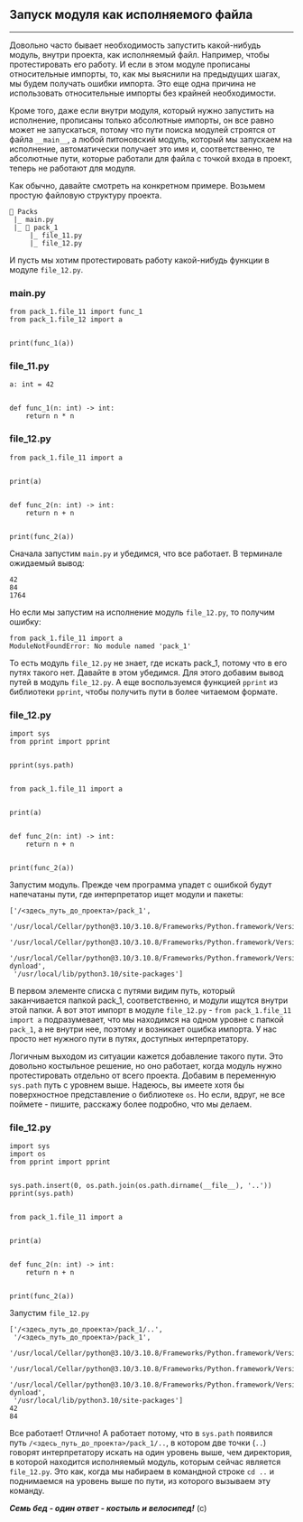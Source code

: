 ## Запуск модуля как исполняемого файла
------------------------------------

Довольно часто бывает необходимость запустить какой-нибудь модуль, внутри проекта, как исполняемый файл. Например, чтобы протестировать его работу. И если в этом модуле прописаны относительные импорты, то, как мы выяснили на предыдущих шагах, мы будем получать ошибки импорта. Это еще одна причина не использовать относительные импорты без крайней необходимости.

Кроме того, даже если внутри модуля, который нужно запустить на исполнение, прописаны только абсолютные импорты, он все равно может не запускаться, потому что пути поиска модулей строятся от файла `__main__`, а любой питоновский модуль, который мы запускаем на исполнение, автоматически получает это имя и, соответственно, те абсолютные пути, которые работали для файла с точкой входа в проект, теперь не работают для модуля.

Как обычно, давайте смотреть на конкретном примере. Возьмем простую файловую структуру проекта.

    📁 Packs
     |_ main.py
     |_ 📁 pack_1
         |_ file_11.py
         |_ file_12.py

И пусть мы хотим протестировать работу какой-нибудь функции в модуле `file_12.py`. 

### main.py

    from pack_1.file_11 import func_1
    from pack_1.file_12 import a
    
    
    print(func_1(a))

### file\_11.py

    a: int = 42
    
    
    def func_1(n: int) -> int:
        return n * n

### file\_12.py

    from pack_1.file_11 import a
    
    
    print(a)
    
    
    def func_2(n: int) -> int:
        return n + n
    
    
    print(func_2(a))

Сначала запустим `main.py` и убедимся, что все работает. В терминале ожидаемый вывод:

    42
    84
    1764

Но если мы запустим на исполнение модуль `file_12.py`, то получим ошибку:

    from pack_1.file_11 import a
    ModuleNotFoundError: No module named 'pack_1'

То есть модуль `file_12.py` не знает, где искать pack\_1, потому что в его путях такого нет. Давайте в этом убедимся. Для этого добавим вывод путей в модуль `file_12.py`. А еще воспользуемся функцией `pprint` из библиотеки `pprint`, чтобы получить пути в более читаемом формате.

### file\_12.py

    import sys
    from pprint import pprint
    
    
    pprint(sys.path)
    
    
    from pack_1.file_11 import a
    
    
    print(a)
    
    
    def func_2(n: int) -> int:
        return n + n
    
    
    print(func_2(a))

Запустим модуль. Прежде чем программа упадет с ошибкой будут напечатаны пути, где интерпретатор ищет модули и пакеты:

    ['/<здесь_путь_до_проекта>/pack_1',
     '/usr/local/Cellar/python@3.10/3.10.8/Frameworks/Python.framework/Versions/3.10/lib/python310.zip',
     '/usr/local/Cellar/python@3.10/3.10.8/Frameworks/Python.framework/Versions/3.10/lib/python3.10',
     '/usr/local/Cellar/python@3.10/3.10.8/Frameworks/Python.framework/Versions/3.10/lib/python3.10/lib-dynload',
     '/usr/local/lib/python3.10/site-packages']

В первом элементе списка с путями видим путь, который заканчивается папкой pack\_1, соответственно, и модули ищутся внутри этой папки. А вот этот импорт в модуле `file_12.py` - `from pack_1.file_11 import a` подразумевает, что мы находимся на одном уровне с папкой `pack_1`, а не внутри нее, поэтому и возникает ошибка импорта. У нас просто нет нужного пути в путях, доступных интерпретатору.

Логичным выходом из ситуации кажется добавление такого пути. Это довольно костыльное решение, но оно работает, когда модуль нужно протестировать отдельно от всего проекта. Добавим в переменную `sys.path` путь с уровнем выше. Надеюсь, вы имеете хотя бы поверхностное представление о библиотеке `os`. Но если, вдруг, не все поймете - пишите, расскажу более подробно, что мы делаем.

### file\_12.py

    import sys
    import os
    from pprint import pprint
    
    
    sys.path.insert(0, os.path.join(os.path.dirname(__file__), '..'))
    pprint(sys.path)
    
    
    from pack_1.file_11 import a
    
    
    print(a)
    
    
    def func_2(n: int) -> int:
        return n + n
    
    
    print(func_2(a))

Запустим `file_12.py`

    ['/<здесь_путь_до_проекта>/pack_1/..',
     '/<здесь_путь_до_проекта>/pack_1',
     '/usr/local/Cellar/python@3.10/3.10.8/Frameworks/Python.framework/Versions/3.10/lib/python310.zip',
     '/usr/local/Cellar/python@3.10/3.10.8/Frameworks/Python.framework/Versions/3.10/lib/python3.10',
     '/usr/local/Cellar/python@3.10/3.10.8/Frameworks/Python.framework/Versions/3.10/lib/python3.10/lib-dynload',
     '/usr/local/lib/python3.10/site-packages']
    42
    84

Все работает! Отлично! А работает потому, что в `sys.path` появился путь `/<здесь_путь_до_проекта>/pack_1/..`, в котором две точки (`..`) говорят интерпретатору искать на один уровень выше, чем директория, в которой находится исполняемый модуль, которым сейчас является `file_12.py`. Это как, когда мы набираем в командной строке `cd ..` и поднимаемся на уровень выше по пути, из которого вызываем эту команду.

_**Семь бед - один ответ - костыль и велосипед!**_ (с)